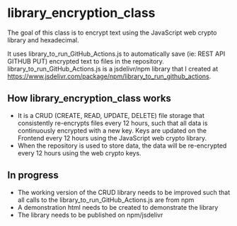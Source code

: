 # library_encryption_class

The goal of this class is to encrypt text using the JavaScript web crypto library and hexadecimal. 

It uses library_to_run_GitHub_Actions.js to automatically save (ie: REST API GITHUB PUT) encrypted text to files in the repository. library_to_run_GitHub_Actions.js is a jsdelivr/npm library that I created at https://www.jsdelivr.com/package/npm/library_to_run_github_actions.

## How library_encryption_class works
  - It is a CRUD (CREATE, READ, UPDATE, DELETE) file storage that consistently re-encrypts files every 12 hours, such that all data is continuously encrypted with a new key. Keys are updated on the Frontend every 12 hours using the JavaScript web crypto library.
  - When the repository is used to store data, the data will be re-encrypted every 12 hours using the web crypto keys. 

## In progress
- The working version of the CRUD library needs to be improved such that all calls to the library_to_run_GitHub_Actions.js are from npm
- A demonstration html needs to be created to demonstrate the library
- The library needs to be published on npm/jsdelivr

